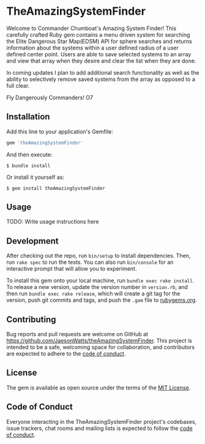 # TheAmazingSystemFinder

Welcome to Commander Chumboat's Amazing System Finder! This carefully crafted Ruby gem contains a menu driven system for searching  the Elite Dangerous Star Map(EDSM) API for sphere searches and returns information about the systems within a user defined radius of a user defined center point. Users are able to save selected systems to an array and view that array when they desire and clear the list when they are done. 

In coming updates I plan to add additional search functionality as well as the ability to selectively remove saved systems from the array as opposed to a full clear. 

Fly Dangerously Commanders! O7

## Installation

Add this line to your application's Gemfile:

```ruby
gem 'theAmazingSystemFinder'
```

And then execute:

    $ bundle install

Or install it yourself as:

    $ gem install theAmazingSystemFinder

## Usage

TODO: Write usage instructions here

## Development

After checking out the repo, run `bin/setup` to install dependencies. Then, run `rake spec` to run the tests. You can also run `bin/console` for an interactive prompt that will allow you to experiment.

To install this gem onto your local machine, run `bundle exec rake install`. To release a new version, update the version number in `version.rb`, and then run `bundle exec rake release`, which will create a git tag for the version, push git commits and tags, and push the `.gem` file to [rubygems.org](https://rubygems.org).

## Contributing

Bug reports and pull requests are welcome on GitHub at https://github.com/JaesonWatts/theAmazingSystemFinder. This project is intended to be a safe, welcoming space for collaboration, and contributors are expected to adhere to the [code of conduct](https://github.com/[USERNAME]/theAmazingSystemFinder/blob/master/CODE_OF_CONDUCT.md).


## License

The gem is available as open source under the terms of the [MIT License](https://opensource.org/licenses/MIT).

## Code of Conduct

Everyone interacting in the TheAmazingSystemFinder project's codebases, issue trackers, chat rooms and mailing lists is expected to follow the [code of conduct](https://github.com/[USERNAME]/theAmazingSystemFinder/blob/master/CODE_OF_CONDUCT.md).
